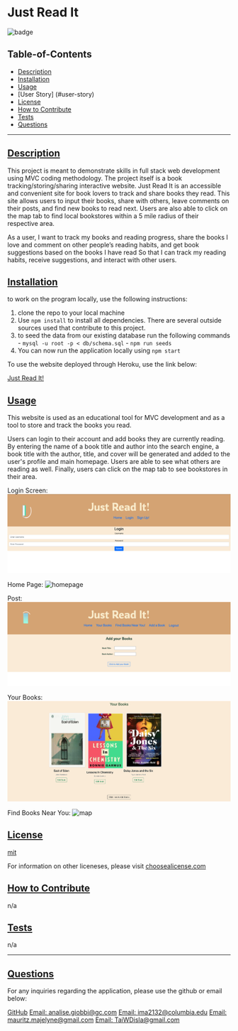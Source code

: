 
  # Just Read It

  ![badge](https://img.shields.io/badge/license-mit-blue)

  ## Table-of-Contents
  - [Description](#description)
  - [Installation](#installation)
  - [Usage](#usage)
  - [User Story] (#user-story) 
  - [License](#license)
  - [How to Contribute](#how-to-contribute)
  - [Tests](#tests)
  - [Questions](#questions)

  ---

  ## [Description](#table-of-contents)
  This project is meant to demonstrate skills in full stack web development using MVC coding methodology. The project itself is a book tracking/storing/sharing interactive website. 
  Just Read It is an accessible and convenient site for book lovers to track and share books they read. This site allows users to input their books, share with others, leave comments on their posts, and find new books to read next. Users are also able to click on the map tab to find local bookstores within a 5 mile radius of their respective area. 
  
  As a user, I want to track my books and reading progress, share the books I love and comment on other people’s reading habits, and get book suggestions based on the books I have read
So that I can track my reading habits, receive suggestions, and interact with other users. 

  ## [Installation](#table-of-contents)
  to work on the program locally, use the following instructions:

  1. clone the repo to your local machine
  2. Use `npm install` to install all dependencies. There are several outside sources used that contribute to this project.
  3. to seed the data from our existing database run the following commands 
    - `mysql -u root -p < db/schema.sql`
    - `npm run seeds`
  4. You can now run the application locally using `npm start`

  To use the website deployed through Heroku, use the link below:
  
  [Just Read It!](https://warm-cove-40506.herokuapp.com/)

  ## [Usage](#table-of-contents)
  This website is used as an educational tool for MVC development and as a tool to store and track the books you read. 
  
  Users can login to their account and add books they are currently reading. By entering the name of a book title and author into the search engine, a book title with the author, title, and cover will be generated and added to the user's profile and main homepage. Users are able to see what others are reading as well. Finally, users can click on the map tab to see bookstores in their area. 

  Login Screen:
  ![login](./assets/Screen%20Shot%202023-03-06%20at%201.41.23%20PM.png)

  Home Page:
  ![homepage](./assets/Screen%20Shot%202023-03-06%20at%201.43.36%20PM.png)

  Post: 
  ![post](./assets/Screen%20Shot%202023-03-06%20at%201.44.00%20PM.png)

  Your Books:
  ![Your Books](./assets/Screen%20Shot%202023-03-06%20at%201.44.49%20PM.png)


  Find Books Near You:
  ![map](./assets/Screen%20Shot%202023-03-06%20at%201.45.54%20PM.png)


 ## [License](#table-of-contents)
  [mit](http://choosealicense.com/licenses/mit/)

  For information on other liceneses, please visit
  [choosealicense.com](https://choosealicense.com/)

  ## [How to Contribute](#table-of-contents)
  n/a

  ## [Tests](#table-of-contents)
   n/a

   ---
  ## [Questions](#table-of-contents)
  For any inquiries regarding the application, please use the github or email below: 
  
  [GitHub](https://github.com/analisegiobbi3)
  [Email: analise.giobbi@gc.com](mailto:analise.giobbi@gc.com)
  [Email: ima2132@columbia.edu](mailto:ima2132@columbia.edu)
  [Email: mauritz.majelyne@gmail.com](mailto:mauritz.majelyne@gmail.com)
  [Email: TaiWDisla@gmail.com](mailto:TaiWDisla@gmail.com)
  
